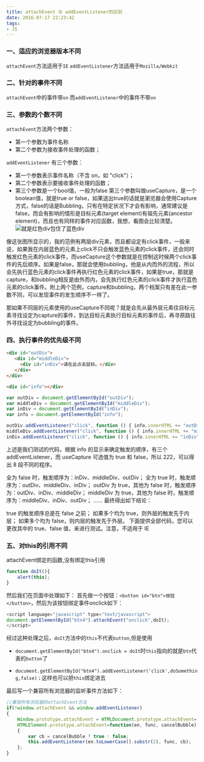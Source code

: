 ```yaml
---
title: attachEvent 与 addEventListener的区别
date: 2016-07-17 22:23:42
tags:
- JS
---
```

### 一、适应的浏览器版本不同

`attachEvent`方法适用于`IE`    `addEventListener`方法适用于`Mozilla/Webkit`


### 二、针对的事件不同

`attachEvent`中的事件带`on`   而`addEventListener`中的事件不带`on`


### 三、参数的个数不同

`attachEvent`方法两个参数：

- 第一个参数为事件名称
- 第二个参数为接收事件处理的函数； 

`addEventListener` 有三个参数：

- 第一个参数表示事件名称（不含 on，如 "click"）；
- 第二个参数表示要接收事件处理的函数；
- 第三个参数是一个bool值，一般为false
第三个参数叫做useCapture，是一个boolean值，就是true or false，如果送出true的话就是瀏览器会使用Capture方式，false的话是Bubbling，只有在特定状况下才会有影响，通常建议是false，而会有影响的情形是目标元素(target element)有祖先元素(ancestor element)，而且也有同样的事件对应函数，我想，看图会比较清楚。
![就是红色div包住了蓝色div](http://files.jb51.net/file_images/article/201512/ex.png)


像这张图所显示的，我的范例有两层div元素，而且都设定有click事件，一般来说，如果我在内层蓝色的元素上click不只会触发蓝色元素的click事件，还会同时触发红色元素的click事件，而useCapture这个参数就是在控制这时候两个click事件的先后顺序。如果是false，那就会使用bubbling，他是从内而外的流程，所以会先执行蓝色元素的click事件再执行红色元素的click事件，如果是true，那就是capture，和bubbling相反是由外而内，会先执行红色元素的click事件才执行蓝色元素的click事件。附上两个范例，capture和bubbling，两个档案只有差在此一参数不同，可以发现事件的发生顺序不一样了。

那如果不同层的元素使用的useCapture不同呢？就是会先从最外层元素往目标元素寻找设定为capture的事件，到达目标元素执行目标元素的事件后，再寻原路往外寻找设定为bubbling的事件。


### 四、执行事件的优先级不同
``` html
<div id="outDiv">
   <div id="middleDiv">
     <div id="inDiv">请在此点击鼠标。</div>
   </div>
</div>

<div id="info"></div>
```
``` javascript
var outDiv = document.getElementById("outDiv");
var middleDiv = document.getElementById("middleDiv");
var inDiv = document.getElementById("inDiv");
var info = document.getElementById("info");

outDiv.addEventListener("click", function () { info.innerHTML += "outDiv" + "<br>"; }, false);
middleDiv.addEventListener("click", function () { info.innerHTML += "middleDiv" + "<br>"; }, false);
inDiv.addEventListener("click", function () { info.innerHTML += "inDiv" + "<br>"; }, false);
```
上述是我们测试的代码，根据 info 的显示来确定触发的顺序，有三个 addEventListener，而 useCapture 可选值为 true 和 false，所以 2*2*2，可以得出 8 段不同的程序。

全为 false 时，触发顺序为：inDiv、middleDiv、outDiv；
全为 true 时，触发顺序为：outDiv、middleDiv、inDiv；
outDiv 为 true，其他为 false 时，触发顺序为：outDiv、inDiv、middleDiv；
middleDiv 为 true，其他为 false 时，触发顺序为：middleDiv、inDiv、outDiv；
……
最终得出如下结论：

true 的触发顺序总是在 false 之前；
如果多个均为 true，则外层的触发先于内层；
如果多个均为 false，则内层的触发先于外层。
下面提供全部代码，您可以更改其中的 true、false 值，来进行测试。注意，不适用于 IE

### 五、对this的引用不同

attachEvent绑定的函数,没有绑定this引用

``` javascript
function doIt(){
    alert(this);
}
```
然后我们在页面中处理如下：
首先做一个按钮：`<button id="btn">按钮</button>`，然后为该按钮绑定事件onclick如下：

```javascript
<script language="javascript" type="text/javascript">
document.getElementById("btn4").attachEvent("onclick",doIt);
</script>
```
经过这种处理之后，`doIt`方法中的`this`不代表`button`,但是使用

- `document.getElementById("btn4").onclick = doIt`时`this`指向的就是`btn`代表的`button`了

- `document.getElementById("btn4").addEventListener('click',doSomething,false)；`这样也可以把`this`绑定进去

最后写一个兼容所有浏览器的监听事件方法如下：

```javascript
//兼容所有浏览器的attachEvent方法
if(!window.attachEvent && window.addEventListener)
{
	Window.prototype.attachEvent = HTMLDocument.prototype.attachEvent=
	HTMLElement.prototype.attachEvent=function(en, func, cancelBubble)
	{
		var cb = cancelBubble ? true : false;
		this.addEventListener(en.toLowerCase().substr(2), func, cb);
	};
}
```